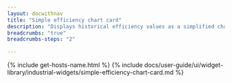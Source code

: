 ```yaml
---
layout: docwithnav
title: "Simple efficiency chart card"
description: "Displays historical efficiency values as a simplified chart. Optionally may display the corresponding efficiency value."
breadcrumbs: "true"
breadcrumbs-steps: "2"

---
```

{% include get-hosts-name.html %}
{% include docs/user-guide/ui/widget-library/industrial-widgets/simple-efficiency-chart-card.md %}
